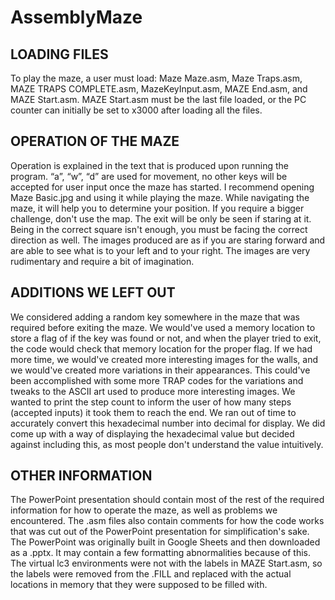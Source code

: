 # AssemblyMaze

## LOADING FILES

To play the maze, a user must load: Maze Maze.asm, Maze Traps.asm, MAZE TRAPS COMPLETE.asm, MazeKeyInput.asm, MAZE End.asm, and MAZE Start.asm.
MAZE Start.asm must be the last file loaded, or the PC counter can initially be set to x3000 after loading all the files.

## OPERATION OF THE MAZE

Operation is explained in the text that is produced upon running the program.
“a”, “w”, “d” are used for movement, no other keys will be accepted for user input once the maze has started.
I recommend opening Maze Basic.jpg and using it while playing the maze. While navigating the maze, it will help you to determine your position. If you require a bigger challenge, don't use the map.
The exit will be only be seen if staring at it. Being in the correct square isn't enough, you must be facing the correct direction as well.
The images produced are as if you are staring forward and are able to see what is to your left and to your right. The images are very rudimentary and require a bit of imagination.

## ADDITIONS WE LEFT OUT

We considered adding a random key somewhere in the maze that was required before exiting the maze. We would've used a memory location to store a flag of if the key was found or not, and when the player tried to exit, the code would check that memory location for the proper flag.
If we had more time, we would've created more interesting images for the walls, and we would've created more variations in their appearances. This could've been accomplished with some more TRAP codes for the variations and tweaks to the ASCII art used to produce more interesting images.
We wanted to print the step count to inform the user of how many steps (accepted inputs) it took them to reach the end. We ran out of time to accurately convert this hexadecimal number into decimal for display. We did come up with a way of displaying the hexadecimal value but decided against including this, as most people don't understand the value intuitively.

## OTHER INFORMATION

The PowerPoint presentation should contain most of the rest of the required information for how to operate the maze, as well as problems we encountered.
The .asm files also contain comments for how the code works that was cut out of the PowerPoint presentation for simplification's sake.
The PowerPoint was originally built in Google Sheets and then downloaded as a .pptx. It may contain a few formatting abnormalities because of this.
The virtual lc3 environments were not with the labels in MAZE Start.asm, so the labels were removed from the .FILL and replaced with the actual locations in memory that they were supposed to be filled with.
